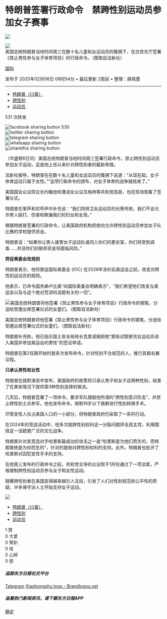 # 特朗普签署行政命令　禁跨性别运动员参加女子赛事

![](https://sb.scorecardresearch.com/p?c1=2&c2=17813110&cv=2.0&cj=1)

![](https://www.orientaldaily.com.my/storage/resize_cache/images/uploads/news-cover/2025/FEB_2025/20250206/WhatsApp_Image_2025-02-06_at_09.04.40.jpeg/9853b1ce41ba33c003c30cdc0a2dd226.jpeg)  
美国总统特朗普当地时间周三在数十名儿童和女运动员的簇拥下，在白宫东厅签署《禁止男性参与女子体育项目》的行政命令。（图取自法新社）

[国际](https://www.orientaldaily.com.my/news/international)

发布于 2025年02月06日 08时54分 • 最后更新 2周前 • 整理：薛佩菱

---

- [特朗普（川普）](https://www.orientaldaily.com.my/news/browse/%E7%89%B9%E6%9C%97%E6%99%AE%EF%BC%88%E5%B7%9D%E6%99%AE%EF%BC%89)
- [跨性别](https://www.orientaldaily.com.my/news/browse/%E8%B7%A8%E6%80%A7%E5%88%A5)
- [运动员](https://www.orientaldaily.com.my/news/browse/%E9%81%8B%E5%8B%95%E5%93%A1)

531 次转发

![facebook sharing button](https://platform-cdn.sharethis.com/img/facebook.svg) 530  
![twitter sharing button](https://platform-cdn.sharethis.com/img/twitter.svg)  
![telegram sharing button](https://platform-cdn.sharethis.com/img/telegram.svg)  
![whatsapp sharing button](https://platform-cdn.sharethis.com/img/whatsapp.svg)  
![sharethis sharing button](https://platform-cdn.sharethis.com/img/sharethis.svg)

（华盛顿6日讯）美国总统特朗普当地时间周三签署行政命令，禁止跨性别运动员参加女子运动，这是他上任以来针对跨性别者的最新举措。

法新社报导，特朗普在在数十名儿童和女运动员的簇拥下说道：“从现在起，女子体育运动只属于女性。”“这项行政命令的颁布，对女子体育的战争就结束了。”

美国国会众议院议长约翰逊和激进女众议员格林等共和党高层，也在现场观看了签署仪式。

特朗普在掌声和欢呼声中补充说：“我们将捍卫女运动员的光荣传统，我们不会允许男人殴打、伤害和欺骗我们的妇女和女孩。”

根据特朗普签署的行政命令，让美国政府机构拒绝向允许跨性别运动员参加女子队比赛的学校提供资金。

特朗普说：“如果你让男人接管女子运动队或闯入你们的更衣室，你们将受到调查......并且你们的联邦资金将面临风险。”

**将促奥委会改规则**

特朗普表示，他将敦促国际奥委会 (IOC) 在2028年洛杉矶奥运会之前，改变对跨性别运动员的规则。

他表示，已命令国务卿卢比奥“向国际奥委会明确表示”，“我们希望他们改变与奥运会以及与这个绝对荒谬的话题有关的一切”。

![美国总统特朗普将他签署《禁止男性参与女子体育项目》行政命令的钢笔，分送给受邀出席签署仪式的女童们。（图取自法新社）](https://www.orientaldaily.com.my/images/uploads/news-cover/2025/FEB_2025/20250206/063_2197275308.jpg)

美国总统特朗普将他签署《禁止男性参与女子体育项目》行政命令的钢笔，分送给受邀出席签署仪式的女童们。（图取自法新社）

特朗普补充称，他已指示国土安全局局长克里诺姆拒绝“那些试图冒充女运动员进入美国并参加奥运会的男性”的签证申请。

特朗普在第2任期开始时就多次发布命令，针对性别不合规范的人，推行其极右翼议程。

**只承认男性和女性**

特朗普在就职演说中宣布，美国政府的政策将只承认男子和女子这两种性别，结束了在某些情况下提供第3种性别选择的做法。

几天后，特朗普签署了一项命令，要求军队摆脱他所谓的“跨性别意识形态”，并禁止跨性别士兵参军。他也发布命令，限制19岁以下族群进行性别转换手术。

尽管变性人仅占美国人口的一小部分，但特朗普政府仍采取了一系列行动。

在2024年的竞选活动中，他多次就跨性别权利这一分裂问题抨击民主党，利用围绕这一话题更广泛的文化战争。

特朗普针对其竞选对手哈里斯最成功的攻击之一是“哈里斯是为他们而生的，而特朗普统是为你而生的”，针对的是她对跨性别权利的支持。此外，特朗普也批评了哈里斯对囚犯变性手术的支持。

在他周三发布的行政命令之前，共和党主导的众议院于1月份通过了一项法案，严格限制跨性别运动员参与女子和女性运动。

随著跨性别者在美国变得越来越引人注目，引发了人们对性别规范和公平性的质疑，许多保守派人士开始支持女子运动。

![](https://www.orientaldaily.com.my/assets/images/logo-article.png)

- [特朗普（川普）](https://www.orientaldaily.com.my/news/browse/%E7%89%B9%E6%9C%97%E6%99%AE%EF%BC%88%E5%B7%9D%E6%99%AE%EF%BC%89)
- [跨性别](https://www.orientaldaily.com.my/news/browse/%E8%B7%A8%E6%80%A7%E5%88%A5)
- [运动员](https://www.orientaldaily.com.my/news/browse/%E9%81%8B%E5%8B%95%E5%93%A1)

1 赞  
0 大爱  
0 笑趴  
0 哇  
0 心碎  
0 怒

##### 追踪东方日报社交平台

[Telegram](https://t.me/orientaldailynewsmalaysia) [Xiaohongshu logo - Brandlogos.net](https://www.xiaohongshu.com/user/profile/61f568ee000000001000b03c)

##### 追看热门新闻资讯，请下载东方日报APP  
[确定](https://www.orientaldaily.com.my/app/download)
